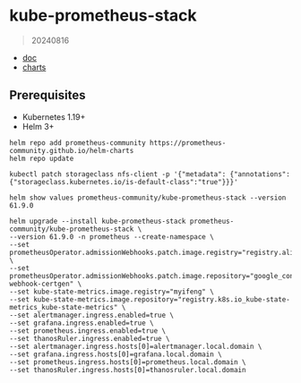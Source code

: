 # kube-prometheus-stack

> 20240816

- [doc](https://prometheus-operator.dev/docs/getting-started/installation)
- [charts](https://github.com/prometheus-community/helm-charts/tree/main/charts/kube-prometheus-stack)

## Prerequisites

- Kubernetes 1.19+
- Helm 3+


```shell
helm repo add prometheus-community https://prometheus-community.github.io/helm-charts
helm repo update

kubectl patch storageclass nfs-client -p '{"metadata": {"annotations":{"storageclass.kubernetes.io/is-default-class":"true"}}}'

helm show values prometheus-community/kube-prometheus-stack --version 61.9.0

helm upgrade --install kube-prometheus-stack prometheus-community/kube-prometheus-stack \
--version 61.9.0 -n prometheus --create-namespace \
--set prometheusOperator.admissionWebhooks.patch.image.registry="registry.aliyuncs.com" \
--set prometheusOperator.admissionWebhooks.patch.image.repository="google_containers/kube-webhook-certgen" \
--set kube-state-metrics.image.registry="myifeng" \
--set kube-state-metrics.image.repository="registry.k8s.io_kube-state-metrics_kube-state-metrics" \
--set alertmanager.ingress.enabled=true \
--set grafana.ingress.enabled=true \
--set prometheus.ingress.enabled=true \
--set thanosRuler.ingress.enabled=true \
--set alertmanager.ingress.hosts[0]=alertmanager.local.domain \
--set grafana.ingress.hosts[0]=grafana.local.domain \
--set prometheus.ingress.hosts[0]=prometheus.local.domain \
--set thanosRuler.ingress.hosts[0]=thanosruler.local.domain 

```















